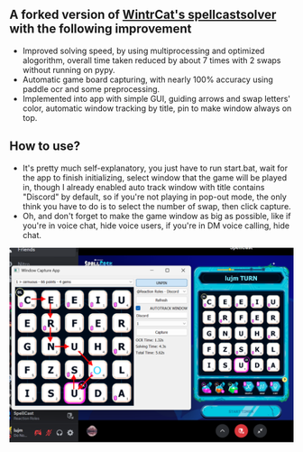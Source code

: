 ## A forked version of [WintrCat's spellcastsolver](https://github.com/wintrcat/spellcastsolver) with the following improvement
- Improved solving speed, by using multiprocessing and optimized alogorithm, overall time taken reduced by about 7 times with 2 swaps without running on pypy.
- Automatic game board capturing, with nearly 100% accuracy using paddle ocr and some preprocessing.
- Implemented into app with simple GUI, guiding arrows and swap letters' color, automatic window tracking by title, pin to make window always on top.

## How to use?
- It's pretty much self-explanatory, you just have to run start.bat, wait for the app to finish initializing, select window that the game will be played in, though I already enabled auto track window with title contains "Discord" by default, so if you're not playing in pop-out mode, the only think you have to do is to select the number of swap, then click capture.  
- Oh, and don't forget to make the game window as big as possible, like if you're in voice chat, hide voice users, if you're in DM voice calling, hide chat.

![Preview Image](./resources/preview/app_preview.png)
